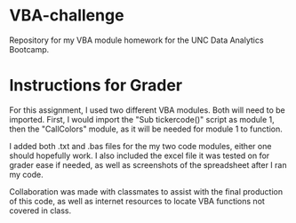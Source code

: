 # VBA-challenge
Repository for my VBA module homework for the UNC Data Analytics Bootcamp.

# Instructions for Grader
For this assignment, I used two different VBA modules. Both will need to be imported.
First, I would import the "Sub tickercode()" script as module 1, then the "CallColors" module, as it will be needed for module 1 to function.

I added both .txt and .bas files for the my two code modules, either one should hopefully work. I also included the excel file it was tested on for grader ease if needed, as well as screenshots of the spreadsheet after I ran my code.

Collaboration was made with classmates to assist with the final production of this code, as well as internet resources to locate VBA functions not covered in class. 
